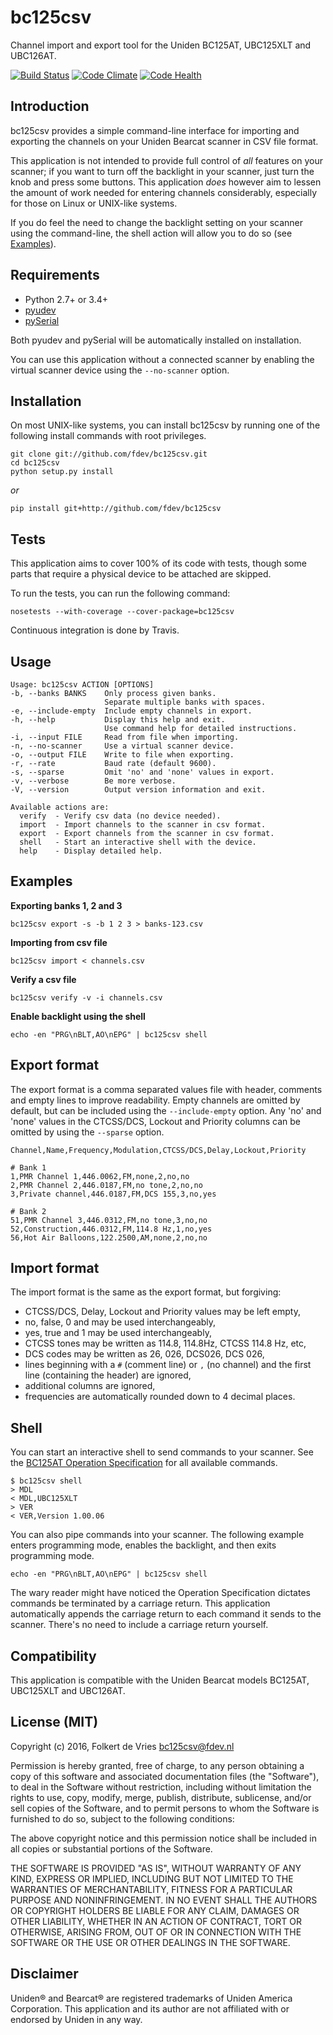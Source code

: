 bc125csv
=============

Channel import and export tool for the Uniden BC125AT, UBC125XLT and UBC126AT.

[![Build Status](https://travis-ci.org/fdev/bc125csv.svg)](https://travis-ci.org/fdev/bc125csv)
[![Code Climate](https://codeclimate.com/github/fdev/bc125csv/badges/gpa.svg)](https://codeclimate.com/github/fdev/bc125csv)
[![Code Health](https://landscape.io/github/fdev/bc125csv/master/landscape.svg?style=flat)](https://landscape.io/github/fdev/bc125csv/master)


Introduction
------------
bc125csv provides a simple command-line interface for importing and 
exporting the channels on your Uniden Bearcat scanner in CSV file format.

This application is not intended to provide full control of *all* features on
your scanner; if you want to turn off the backlight in your scanner, just turn
the knob and press some buttons. This application *does* however aim to lessen
the amount of work needed for entering channels considerably, especially for 
those on Linux or UNIX-like systems.


If you do feel the need to change the backlight setting on your scanner using
the command-line, the shell action will allow you to do so (see [Examples](#examples)).


Requirements
------------

* Python 2.7+ or 3.4+
* [pyudev](https://pyudev.readthedocs.org/)
* [pySerial](http://pyserial.sourceforge.net/)

Both pyudev and pySerial will be automatically installed on installation.

You can use this application without a connected scanner by enabling the virtual
scanner device using the `--no-scanner` option.


Installation
------------

On most UNIX-like systems, you can install bc125csv by running one of the 
following install commands with root privileges.

```
git clone git://github.com/fdev/bc125csv.git
cd bc125csv
python setup.py install
```

*or*

```
pip install git+http://github.com/fdev/bc125csv
```


Tests
-----

This application aims to cover 100% of its code with tests, though some 
parts that require a physical device to be attached are skipped. 

To run the tests, you can run the following command:

```
nosetests --with-coverage --cover-package=bc125csv
```

Continuous integration is done by Travis.


Usage
-----

```
Usage: bc125csv ACTION [OPTIONS]
-b, --banks BANKS    Only process given banks.
                     Separate multiple banks with spaces.
-e, --include-empty  Include empty channels in export.
-h, --help           Display this help and exit.
                     Use command help for detailed instructions.
-i, --input FILE     Read from file when importing.
-n, --no-scanner     Use a virtual scanner device.
-o, --output FILE    Write to file when exporting.
-r, --rate           Baud rate (default 9600).
-s, --sparse         Omit 'no' and 'none' values in export.
-v, --verbose        Be more verbose.
-V, --version        Output version information and exit.

Available actions are:
  verify  - Verify csv data (no device needed).
  import  - Import channels to the scanner in csv format.
  export  - Export channels from the scanner in csv format.
  shell   - Start an interactive shell with the device.
  help    - Display detailed help.
```


Examples
--------

**Exporting banks 1, 2 and 3**
```
bc125csv export -s -b 1 2 3 > banks-123.csv
```

**Importing from csv file**
```
bc125csv import < channels.csv
```

**Verify a csv file**
```
bc125csv verify -v -i channels.csv
```

**Enable backlight using the shell**
```
echo -en "PRG\nBLT,AO\nEPG" | bc125csv shell
```


Export format
-------------

The export format is a comma separated values file with header,
comments and empty lines to improve readability. Empty channels
are omitted by default, but can be included using the `--include-empty` 
option. Any 'no' and 'none' values in the CTCSS/DCS, Lockout and 
Priority columns can be omitted by using the `--sparse` option.


```
Channel,Name,Frequency,Modulation,CTCSS/DCS,Delay,Lockout,Priority

# Bank 1
1,PMR Channel 1,446.0062,FM,none,2,no,no
2,PMR Channel 2,446.0187,FM,no tone,2,no,no
3,Private channel,446.0187,FM,DCS 155,3,no,yes

# Bank 2
51,PMR Channel 3,446.0312,FM,no tone,3,no,no
52,Construction,446.0312,FM,114.8 Hz,1,no,yes
56,Hot Air Balloons,122.2500,AM,none,2,no,no
```


Import format
-------------

The import format is the same as the export format, but forgiving:

 * CTCSS/DCS, Delay, Lockout and Priority values may be left empty,
 * no, false, 0 and <empty> may be used interchangeably,
 * yes, true and 1 may be used interchangeably,
 * CTCSS tones may be written as 114.8, 114.8Hz, CTCSS 114.8 Hz, etc,
 * DCS codes may be written as 26, 026, DCS026, DCS 026,
 * lines beginning with a `#` (comment line) or `,` (no channel) and 
   the first line (containing the header) are ignored,
 * additional columns are ignored,
 * frequencies are automatically rounded down to 4 decimal places.


Shell
-----
You can start an interactive shell to send commands to your scanner.
See the [BC125AT Operation Specification][proto] for all available commands.

```
$ bc125csv shell
> MDL
< MDL,UBC125XLT
> VER
< VER,Version 1.00.06
```

You can also pipe commands into your scanner. The following example enters
programming mode, enables the backlight, and then exits programming mode.

```
echo -en "PRG\nBLT,AO\nEPG" | bc125csv shell
```

The wary reader might have noticed the Operation Specification dictates commands
be terminated by a carriage return. This application automatically appends the
carriage return to each command it sends to the scanner. There's no need to
include a carriage return yourself.


Compatibility
-------------

This application is compatible with the Uniden Bearcat models BC125AT, UBC125XLT
and UBC126AT.


License (MIT)
-------------

Copyright (c) 2016, Folkert de Vries <bc125csv@fdev.nl>

Permission is hereby granted, free of charge, to any person obtaining a copy
of this software and associated documentation files (the "Software"), to deal
in the Software without restriction, including without limitation the rights
to use, copy, modify, merge, publish, distribute, sublicense, and/or sell
copies of the Software, and to permit persons to whom the Software is
furnished to do so, subject to the following conditions:

The above copyright notice and this permission notice shall be included in all
copies or substantial portions of the Software.

THE SOFTWARE IS PROVIDED "AS IS", WITHOUT WARRANTY OF ANY KIND, EXPRESS OR
IMPLIED, INCLUDING BUT NOT LIMITED TO THE WARRANTIES OF MERCHANTABILITY,
FITNESS FOR A PARTICULAR PURPOSE AND NONINFRINGEMENT. IN NO EVENT SHALL THE
AUTHORS OR COPYRIGHT HOLDERS BE LIABLE FOR ANY CLAIM, DAMAGES OR OTHER
LIABILITY, WHETHER IN AN ACTION OF CONTRACT, TORT OR OTHERWISE, ARISING FROM,
OUT OF OR IN CONNECTION WITH THE SOFTWARE OR THE USE OR OTHER DEALINGS IN THE
SOFTWARE.


Disclaimer
----------

Uniden® and Bearcat® are registered trademarks of Uniden America Corporation. 
This application and its author are not affiliated with or endorsed by Uniden
in any way.


[proto]: http://info.uniden.com/twiki/pub/UnidenMan4/BC125AT/BC125AT_Protocol.pdf
